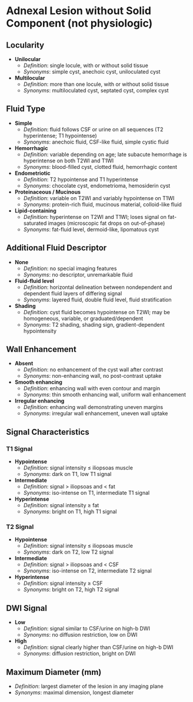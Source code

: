 # Adnexal Lesion without Solid Component (not physiologic)

## Locularity

- **Unilocular**
  - *Definition*: single locule, with or without solid tissue
  - *Synonyms*: simple cyst, anechoic cyst, uniloculated cyst
- **Multilocular**
  - *Definition*: more than one locule, with or without solid tissue
  - *Synonyms*: multiloculated cyst, septated cyst, complex cyst

## Fluid Type

- **Simple**
  - *Definition*: fluid follows CSF or urine on all sequences (T2 hyperintense; T1 hypointense)
  - *Synonyms*: anechoic fluid, CSF-like fluid, simple cystic fluid
- **Hemorrhagic**
  - *Definition*: variable depending on age; late subacute hemorrhage is hyperintense on both T2WI and T1WI
  - *Synonyms*: blood-filled cyst, clotted fluid, hemorrhagic content
- **Endometriotic**
  - *Definition*: T2 hypointense and T1 hyperintense
  - *Synonyms*: chocolate cyst, endometrioma, hemosiderin cyst
- **Proteinaceous / Mucinous**
  - *Definition*: variable on T2WI and variably hypointense on T1WI
  - *Synonyms*: protein-rich fluid, mucinous material, colloid-like fluid
- **Lipid-containing**
  - *Definition*: hyperintense on T2WI and T1WI; loses signal on fat-saturated images (microscopic fat drops on out-of-phase)
  - *Synonyms*: fat-fluid level, dermoid-like, lipomatous cyst

## Additional Fluid Descriptor

- **None**
  - *Definition*: no special imaging features
  - *Synonyms*: no descriptor, unremarkable fluid
- **Fluid-fluid level**
  - *Definition*: horizontal delineation between nondependent and dependent fluid layers of differing signal
  - *Synonyms*: layered fluid, double fluid level, fluid stratification
- **Shading**
  - *Definition*: cyst fluid becomes hypointense on T2WI; may be homogeneous, variable, or graduated/dependent
  - *Synonyms*: T2 shading, shading sign, gradient-dependent hypointensity

## Wall Enhancement

- **Absent**
  - *Definition*: no enhancement of the cyst wall after contrast
  - *Synonyms*: non-enhancing wall, no post-contrast uptake
- **Smooth enhancing**
  - *Definition*: enhancing wall with even contour and margin
  - *Synonyms*: thin smooth enhancing wall, uniform wall enhancement
- **Irregular enhancing**
  - *Definition*: enhancing wall demonstrating uneven margins
  - *Synonyms*: irregular wall enhancement, uneven wall uptake

## Signal Characteristics

### T1 Signal

- **Hypointense**
  - *Definition*: signal intensity ≤ iliopsoas muscle
  - *Synonyms*: dark on T1, low T1 signal
- **Intermediate**
  - *Definition*: signal > iliopsoas and < fat
  - *Synonyms*: iso-intense on T1, intermediate T1 signal
- **Hyperintense**
  - *Definition*: signal intensity ≥ fat
  - *Synonyms*: bright on T1, high T1 signal

### T2 Signal

- **Hypointense**
  - *Definition*: signal intensity ≤ iliopsoas muscle
  - *Synonyms*: dark on T2, low T2 signal
- **Intermediate**
  - *Definition*: signal > iliopsoas and < CSF
  - *Synonyms*: iso-intense on T2, intermediate T2 signal
- **Hyperintense**
  - *Definition*: signal intensity ≥ CSF
  - *Synonyms*: bright on T2, high T2 signal

## DWI Signal

- **Low**
  - *Definition*: signal similar to CSF/urine on high-b DWI
  - *Synonyms*: no diffusion restriction, low on DWI
- **High**
  - *Definition*: signal clearly higher than CSF/urine on high-b DWI
  - *Synonyms*: diffusion restriction, bright on DWI

## Maximum Diameter (mm)

- *Definition*: largest diameter of the lesion in any imaging plane
- *Synonyms*: maximal dimension, longest diameter
